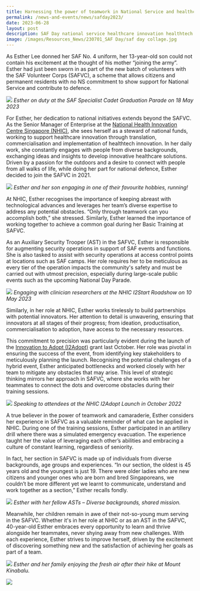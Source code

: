 ```yaml
---
title: Harnessing the power of teamwork in National Service and healthcare innovation
permalink: /news-and-events/news/safday2023/
date: 2023-06-28
layout: post
description: SAF Day national service healthcare innovation healthtech enterprise science
image: /images/Resources_News/230701_SAF Day/saf day collage.jpg
---
```

As Esther Lee donned her SAF No. 4 uniform, her 13-year-old son could not contain his excitement at the thought of his mother “joining the army”.  Esther had just been sworn in as part of the new batch of volunteers with the SAF Volunteer Corps (SAFVC), a scheme that allows citizens and permanent residents with no NS commitment to show support for National Service and contribute to defence.

![](/images/Resources_News/230701_SAF%20Day/1_esther%20saf.jpg)
*Esther on duty at the SAF Specialist Cadet Graduation Parade on 18 May 2023*

For Esther, her dedication to national initiatives extends beyond the SAFVC. As the Senior Manager of Enterprise at the [National Health Innovation Centre Singapore (NHIC)](https://nhic.sg), she sees herself as a steward of national funds, working to support healthcare innovation through translation, commercialisation and implementation of healthtech innovation. In her daily work, she constantly engages with people from diverse backgrounds, exchanging ideas and insights to develop innovative healthcare solutions. Driven by a passion for the outdoors and a desire to connect with people from all walks of life, while doing her part for national defence, Esther decided to join the SAFVC in 2021. 

![](/images/Resources_News/230701_SAF%20Day/2_esther%20and%20son.jpg)
*Esther and her son engaging in one of their favourite hobbies, running!*

At NHIC, Esther recognises the importance of keeping abreast with technological advances and leverages her team’s diverse expertise to address any potential obstacles. “Only through teamwork can you accomplish both,” she stressed. Similarly, Esther learned the importance of working together to achieve a common goal during her Basic Training at SAFVC.

As an Auxiliary Security Trooper (AST) in the SAFVC, Esther is responsible for augmenting security operations in support of SAF events and functions. She is also tasked to assist with security operations at access control points at locations such as SAF camps. Her role requires her to be meticulous as every tier of the operation impacts the community's safety and must be carried out with utmost precision, especially during large-scale public events such as the upcoming National Day Parade. 

![](/images/Resources_News/230701_SAF%20Day/3_esther%20nhic%20roadshow.jpg)
*Engaging with clinician researchers at the NHIC I2Start Roadshow on 10 May 2023*

Similarly, in her role at NHIC, Esther works tirelessly to build partnerships with potential innovators. Her attention to detail is unwavering, ensuring that innovators at all stages of their progress; from ideation, productisation, commercialisation to adoption, have access to the necessary resources.

This commitment to precision was particularly evident during the launch of the [Innovation to Adopt (I2Adopt)](https://nhic.sg/web/index.php/our-funding/innovation-to-adopt) grant last October. Her role was pivotal in ensuring the success of the event, from identifying key stakeholders to meticulously planning the launch. Recognising the potential challenges of a hybrid event, Esther anticipated bottlenecks and worked closely with her team to mitigate any obstacles that may arise. This level of strategic thinking mirrors her approach in SAFVC, where she works with her teammates to connect the dots and overcome obstacles during their training sessions.

![](/images/Resources_News/230701_SAF%20Day/4_esther%20nhic%20launch.jpg)
*Speaking to attendees at the NHIC I2Adopt Launch in October 2022*

A true believer in the power of teamwork and camaraderie, Esther considers her experience in SAFVC as a valuable reminder of what can be applied in NHIC. During one of the training sessions, Esther participated in an artillery drill where there was a simulated emergency evacuation. The experience taught her the value of leveraging each other’s abilities and embracing a culture of constant learning, regardless of seniority.  
  
In fact, her section in SAFVC is made up of individuals from diverse backgrounds, age groups and experiences. “In our section, the oldest is 45 years old and the youngest is just 19. There were older ladies who are new citizens and younger ones who are born and bred Singaporeans, we couldn’t be more different yet we learnt to communicate, understand and work together as a section,” Esther recalls fondly.

![](/images/Resources_News/230701_SAF%20Day/5_esther%20safvc%20company.JPG)
*Esther with her fellow ASTs – Diverse backgrounds, shared mission.*

Meanwhile, her children remain in awe of their not-so-young mum serving in the SAFVC. Whether it's in her role at NHIC or as an AST in the SAFVC, 40-year-old Esther embraces every opportunity to learn and thrive alongside her teammates, never shying away from new challenges. With each experience, Esther strives to improve herself, driven by the excitement of discovering something new and the satisfaction of achieving her goals as part of a team.

![](/images/Resources_News/230701_SAF%20Day/6_esther%20family.jpg)
*Esther and her family enjoying the fresh air after their hike at Mount Kinabalu.*

![](/images/Resources_News/230701_SAF%20Day/saf%20day%20collage.jpg)